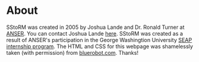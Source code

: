 <h1>About</h1>

<p>SStoRM was created in 2005 by Joshua Lande and Dr. Ronald Turner at <a href="http://www.anser.org">ANSER</a>. You can contact Joshua Lande <a href="mailto:jolande@marlboro.edu">here</a>. SStoRM was created as a result of ANSER's participation in the George Washingtion University <a href="http://www.gwseap.net">SEAP internship program</a>. The HTML and CSS for this webpage was shamelessly taken (with permission) from <a href="http://bluerobot.com">bluerobot.com</a>. Thanks!</p>
<br />
